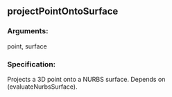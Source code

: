 ## projectPointOntoSurface
### Arguments: 
point, surface
### Specification: 
Projects a 3D point onto a NURBS surface. Depends on (evaluateNurbsSurface).
